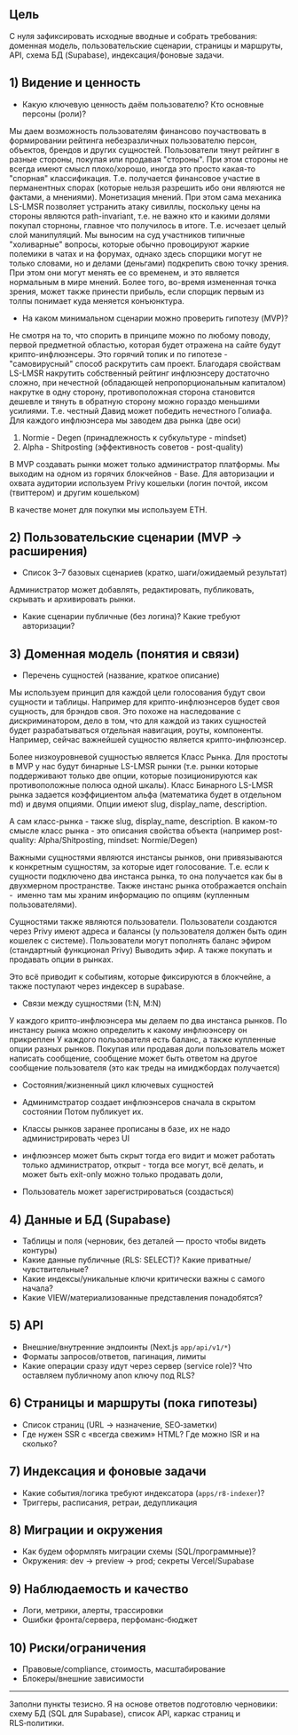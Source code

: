 ## Цель

С нуля зафиксировать исходные вводные и собрать требования: доменная модель, пользовательские сценарии, страницы и маршруты, API, схема БД (Supabase), индексация/фоновые задачи.

## 1) Видение и ценность
- Какую ключевую ценность даём пользователю? Кто основные персоны (роли)?

Мы даем возможность пользователям финансово поучаствовать в формировании рейтинга небезразличных пользователю персон, объектов, брендов и других сущностей. Пользователи тянут рейтинг в разные стороны, покупая или продавая "стороны". При этом стороны не всегда имеют смысл плохо/хорошо, иногда это просто какая-то "спорная" классификация. Т.е. получается финансовое участие в перманентных спорах (которые нельзя разрешить ибо они являются не фактами, а мнениями). Монетизация мнений. При этом сама механика LS-LMSR позволяет устранить атаку сивиллы, поскольку цены на стороны являются path-invariant, т.е. не важно кто и какими долями покупал сторноны, главное что получилось в итоге. Т.е. исчезает целый слой манипуляций. Мы выносим на суд участников типичные "холиварные" вопросы, которые обычно провоцируют жаркие полемики в чатах и на форумах, однако здесь спорщики могут не только словами, но и делами (деньгами) подкрепить свою точку зрения. При этом они могут менять ее со временем, и это является нормальным в мире мнений. Более того, во-время измененная точка зрения, может также принести прибыль, если спорщик первым из толпы понимает куда меняется конъюнктура. 

- На каком минимальном сценарии можно проверить гипотезу (MVP)?

Не смотря на то, что спорить в принципе можно по любому поводу, первой предметной областью, которая будет отражена на сайте будут крипто-инфлюэнсеры. Это горячий топик и по гипотезе - "самовирусный" способ раскрутить сам проект. Благодаря свойствам LS-LMSR накрутить собственный рейтинг инфлюэнсеру достаточно сложно, при нечестной (обладающей непропорциональным капиталом) накрутке в одну сторону, противоположная сторона становится дешевле и тянуть в обратную сторону можно гораздо меньшими усилиями. Т.е. честный Давид может победить нечестного Голиафа.
Для каждого инфлюэнсера мы заводем два рынка (две оси)

1. Normie - Degen (принадлежность к субкультуре - mindset)
2. Alpha - Shitposting (эффективность советов - post-quality)

В MVP создавать рынки может только администратор платформы.
Мы выходим на одном из горячих блокчейнов - Base.
Для авторизации и охвата аудитории используем Privy кошельки (логин почтой, иксом (твиттером) и другим кошельком)

В качестве монет для покупки мы используем ETH.


## 2) Пользовательские сценарии (MVP → расширения)
- Список 3–7 базовых сценариев (кратко, шаги/ожидаемый результат)

Администратор может добавлять, редактировать, публиковать, скрывать и архивировать рынки. 

- Какие сценарии публичные (без логина)? Какие требуют авторизации?

## 3) Доменная модель (понятия и связи)
- Перечень сущностей (название, краткое описание)

Мы используем принцип для каждой цели голосования будут свои сущности и таблицы. Например для крипто-инфлюэнсеров будет своя сущность, для брэндов своя. Это похоже на наследование с дискриминатором, дело в том, что для каждой из таких сущностей будет разрабатываться отдельная навигация, роуты, компоненты. Например, сейчас важнейшей сущностю является крипто-инфлюэнсер. 

Более низкоуровневой сущностью является Класс Рынка. Для простоты в MVP у нас будут бинарные LS-LMSR рынки (т.е. рынки которые поддерживают только две опции, которые позиционируются как противоположные полюса одной шкалы). Класс Бинарного LS-LMSR рынка задается коэффициентом альфа (математика будет в отдельном md) и двумя опциями. Опции имеют slug, display_name, description.

А сам класс-рынка - также slug, display_name, description. В каком-то смысле класс рынка - это описания свойства объекта (например post-quality: Alpha/Shitposting, mindset: Normie/Degen)

Важными сущностями являются инстансы рынков, они привязываются к конкретным сущностям, за которые идет голосование. Т.е. если к сущности подключено два инстанса рынка, то она получается как бы в двухмерном пространстве. Также инстанс рынка отображается onchain -  именно там мы храним информацию по опциям (купленным пользователями). 

Сущностями также являются пользователи. Пользователи создаются через Privy имеют адреса и балансы (у пользователя должен быть один кошелек с системе).
Пользователи могут пополнять баланс эфиром (стандартный функционал Privy)
Выводить эфир.
А также покупать и продавать опции в рынках.

Это всё приводит к событиям, которые фиксируются в блокчейне, а также поступают через индексер в supabase.

- Связи между сущностями (1:N, M:N)

У каждого крипто-инфлюэнсера мы делаем по два инстанса рынков.
По инстансу рынка можно определить к какому инфлюэнсеру он прикреплен
У каждого пользователя есть баланс, а также купленные опции разных рынков.
Покупая или продавая доли пользователь может написать сообщение, сообщение может быть ответом на другое сообщение пользователя (это как треды на имиджбордах получается)

- Состояния/жизненный цикл ключевых сущностей

- Админимстратор создает инфлюэнсеров сначала в скрытом состоянии
Потом публикует их.
- Классы рынков заранее прописаны в базе, их не надо администрировать через UI
- инфлюэнсер может быть скрыт тогда его видит и может работать только администратор, открыт - тогда все могут, всё делать, и может быть exit-only можно только продавать доли, 
- Пользователь может зарегистрироваться (создасться)


## 4) Данные и БД (Supabase)
- Таблицы и поля (черновик, без деталей — просто чтобы видеть контуры)
- Какие данные публичные (RLS: SELECT)? Какие приватные/чувствительные?
- Какие индексы/уникальные ключи критически важны с самого начала?
- Какие VIEW/материализованные представления понадобятся?

## 5) API
- Внешние/внутренние эндпоинты (Next.js `app/api/v1/*`)
- Форматы запросов/ответов, пагинация, лимиты
- Какие операции сразу идут через сервер (service role)? Что оставляем публичному anon ключу под RLS?

## 6) Страницы и маршруты (пока гипотезы)
- Список страниц (URL → назначение, SEO‑заметки)
- Где нужен SSR с «всегда свежим» HTML? Где можно ISR и на сколько?

## 7) Индексация и фоновые задачи
- Какие события/логика требуют индексатора (`apps/r8-indexer`)?
- Триггеры, расписания, ретраи, дедупликация

## 8) Миграции и окружения
- Как будем оформлять миграции схемы (SQL/программные)?
- Окружения: dev → preview → prod; секреты Vercel/Supabase

## 9) Наблюдаемость и качество
- Логи, метрики, алерты, трассировки
- Ошибки фронта/сервера, перфоманс‑бюджет

## 10) Риски/ограничения
- Правовые/compliance, стоимость, масштабирование
- Блокеры/внешние зависимости

---

Заполни пункты тезисно. Я на основе ответов подготовлю черновики: схему БД (SQL для Supabase), список API, каркас страниц и RLS‑политики. 


